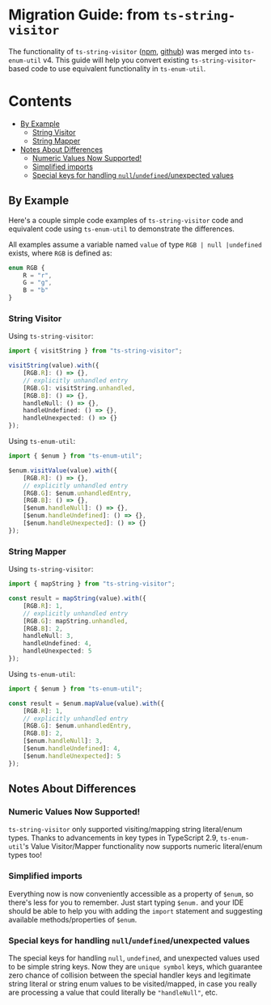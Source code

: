 # Migration Guide: from `ts-string-visitor`

The functionality of `ts-string-visitor`
([npm](https://www.npmjs.com/package/ts-string-visitor),
[github](https://github.com/UselessPickles/ts-string-visitor)) was merged into
`ts-enum-util` v4. This guide will help you convert existing `ts-string-visitor`-based
code to use equivalent functionality in `ts-enum-util`.

# Contents

<!-- TOC depthFrom:2 -->

-   [By Example](#by-example)
    -   [String Visitor](#string-visitor)
    -   [String Mapper](#string-mapper)
-   [Notes About Differences](#notes-about-differences)
    -   [Numeric Values Now Supported!](#numeric-values-now-supported)
    -   [Simplified imports](#simplified-imports)
    -   [Special keys for handling `null`/`undefined`/unexpected values](#special-keys-for-handling-nullundefinedunexpected-values)

<!-- /TOC -->

## By Example

Here's a couple simple code examples of `ts-string-visitor` code and equivalent
code using `ts-enum-util` to demonstrate the differences.

All examples assume a variable named `value` of type `RGB | null |undefined`
exists, where `RGB` is defined as:

```ts
enum RGB {
    R = "r",
    G = "g",
    B = "b"
}
```

### String Visitor

Using `ts-string-visitor`:

```ts
import { visitString } from "ts-string-visitor";

visitString(value).with({
    [RGB.R]: () => {},
    // explicitly unhandled entry
    [RGB.G]: visitString.unhandled,
    [RGB.B]: () => {},
    handleNull: () => {},
    handleUndefined: () => {},
    handleUnexpected: () => {}
});
```

Using `ts-enum-util`:

```ts
import { $enum } from "ts-enum-util";

$enum.visitValue(value).with({
    [RGB.R]: () => {},
    // explicitly unhandled entry
    [RGB.G]: $enum.unhandledEntry,
    [RGB.B]: () => {},
    [$enum.handleNull]: () => {},
    [$enum.handleUndefined]: () => {},
    [$enum.handleUnexpected]: () => {}
});
```

### String Mapper

Using `ts-string-visitor`:

```ts
import { mapString } from "ts-string-visitor";

const result = mapString(value).with({
    [RGB.R]: 1,
    // explicitly unhandled entry
    [RGB.G]: mapString.unhandled,
    [RGB.B]: 2,
    handleNull: 3,
    handleUndefined: 4,
    handleUnexpected: 5
});
```

Using `ts-enum-util`:

```ts
import { $enum } from "ts-enum-util";

const result = $enum.mapValue(value).with({
    [RGB.R]: 1,
    // explicitly unhandled entry
    [RGB.G]: $enum.unhandledEntry,
    [RGB.B]: 2,
    [$enum.handleNull]: 3,
    [$enum.handleUndefined]: 4,
    [$enum.handleUnexpected]: 5
});
```

## Notes About Differences

### Numeric Values Now Supported!

`ts-string-visitor` only supported visiting/mapping string literal/enum types. Thanks to advancements in key types in TypeScript 2.9, `ts-enum-util`'s Value Visitor/Mapper functionality now supports numeric literal/enum types too!

### Simplified imports

Everything now is now conveniently accessible as a property of `$enum`, so there's
less for you to remember. Just start typing `$enum.` and your IDE should be able
to help you with adding the `import` statement and suggesting available
methods/properties of `$enum`.

### Special keys for handling `null`/`undefined`/unexpected values

The special keys for handling `null`, `undefined`, and unexpected values
used to be simple string keys. Now they are `unique symbol` keys, which guarantee
zero chance of collision between the special handler keys and legitimate string
literal or string enum values to be visited/mapped, in case you really are processing a value that could literally be `"handleNull"`, etc.
